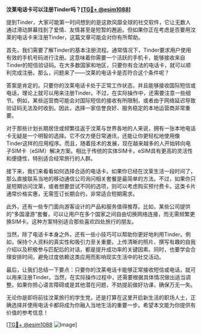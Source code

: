 **汶莱电话卡可以注册Tinder吗？[[TG💪+ @esim1088](https://t.me/s/esim1088)]**

提到Tinder，大家可能第一时间想到的是这款风靡全球的社交软件，它让无数人通过滑动屏幕找到了爱情、友情甚至是短暂的邂逅。但如果你正在考虑是否要用汶莱的电话卡来注册Tinder，这篇文章可能会对你有所帮助。

首先，我们需要了解Tinder的基本注册流程。通常情况下，Tinder要求用户使用有效的手机号码进行注册。这意味着你需要一个活跃的手机卡，能够接收来自Tinder的短信验证码。在大多数国家和地区，只要你有合法的电话卡，就可以顺利完成注册。那么，问题来了——汶莱的电话卡是否符合这个条件呢？

答案是肯定的。只要你的汶莱电话卡处于正常工作状态，并且能够接收国际短信或电话，理论上就可以用来注册Tinder。不过，在实际操作中，还需要注意一些细节。例如，某些运营商可能会对国际短信的接收有所限制，或者由于网络延迟导致验证码无法及时收到。因此，选择一家信誉良好、服务稳定的本地运营商非常重要。

对于那些计划长期居住或频繁往返于汶莱与世界各地的人来说，拥有一张本地电话卡无疑是一个明智的选择。它不仅方便日常通讯，还能让你更轻松地使用像Tinder这样的应用程序。而且，随着技术的发展，现在越来越多的人开始转向电子SIM卡（eSIM）解决方案。相比于传统的实体SIM卡，eSIM具有更高的灵活性和便捷性，特别适合经常旅行的人群。

接下来，我们来看看如何选择合适的电话卡。如果你已经在汶莱生活一段时间了，那么直接联系当地的移动通信公司询问相关套餐是最简单的方法。不过，如果你只是短期访问汶莱，或者想要尝试不同的选项，则可以考虑购买预付费卡。这类卡片通常价格实惠，无需签订长期合约，非常适合短期需求。

此外，还有一些专门面向游客设计的产品和服务值得推荐。比如，某些公司提供的“多国漫游”套餐，可以让用户在多个国家之间自由切换网络连接，而无需频繁更换SIM卡。这种方案特别适合那些喜欢四处旅行的朋友。

当然，除了电话卡本身之外，还有一些小技巧可以帮助你更好地利用Tinder。例如，保持个人资料的真实性和吸引力至关重要。上传清晰的照片、撰写有趣的自我介绍以及积极参与匹配后的对话，都是提升成功率的关键因素。同时，也要学会合理安排时间，避免过度依赖这类应用而影响现实生活中的社交活动。

最后，让我们总结一下要点：只要你的汶莱电话卡能够正常接收短信或电话，就可以用来注册Tinder。当然，在实际操作过程中，还需要根据具体情况做出适当调整。如果你担心语言障碍或是其他潜在问题，不妨提前做好功课，确保万无一失。

无论你是即将前往汶莱旅行的学生党，还是打算在这里开启新生活的职场人士，正确选择并使用电话卡都将成为你融入当地生活的重要一步。希望本文能为你提供有价值的参考信息！

[[TG💪+ @esim1088](https://t.me/s/esim1088) ![Image](https://i.postimg.cc/4NQfJmqS/Snipaste-2025-05-13-00-14-12.png)]